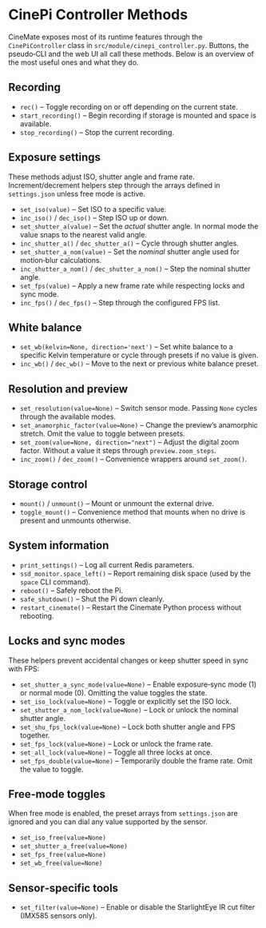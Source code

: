 # CinePi Controller Methods

CineMate exposes most of its runtime features through the `CinePiController` class in `src/module/cinepi_controller.py`. Buttons, the pseudo‑CLI and the web UI all call these methods. Below is an overview of the most useful ones and what they do.

## Recording

- `rec()` – Toggle recording on or off depending on the current state.
- `start_recording()` – Begin recording if storage is mounted and space is available.
- `stop_recording()` – Stop the current recording.

## Exposure settings

These methods adjust ISO, shutter angle and frame rate. Increment/decrement helpers step through the arrays defined in `settings.json` unless free mode is active.

- `set_iso(value)` – Set ISO to a specific value.
- `inc_iso()` / `dec_iso()` – Step ISO up or down.
- `set_shutter_a(value)` – Set the *actual* shutter angle. In normal mode the value snaps to the nearest valid angle.
- `inc_shutter_a()` / `dec_shutter_a()` – Cycle through shutter angles.
- `set_shutter_a_nom(value)` – Set the *nominal* shutter angle used for motion‑blur calculations.
- `inc_shutter_a_nom()` / `dec_shutter_a_nom()` – Step the nominal shutter angle.
- `set_fps(value)` – Apply a new frame rate while respecting locks and sync mode.
- `inc_fps()` / `dec_fps()` – Step through the configured FPS list.

## White balance

- `set_wb(kelvin=None, direction='next')` – Set white balance to a specific Kelvin temperature or cycle through presets if no value is given.
- `inc_wb()` / `dec_wb()` – Move to the next or previous white balance preset.

## Resolution and preview

- `set_resolution(value=None)` – Switch sensor mode. Passing `None` cycles through the available modes.
- `set_anamorphic_factor(value=None)` – Change the preview’s anamorphic stretch. Omit the value to toggle between presets.
- `set_zoom(value=None, direction="next")` – Adjust the digital zoom factor. Without a value it steps through `preview.zoom_steps`.
- `inc_zoom()` / `dec_zoom()` – Convenience wrappers around `set_zoom()`.

## Storage control

- `mount()` / `unmount()` – Mount or unmount the external drive.
- `toggle_mount()` – Convenience method that mounts when no drive is present and unmounts otherwise.

## System information

- `print_settings()` – Log all current Redis parameters.
- `ssd_monitor.space_left()` – Report remaining disk space (used by the `space` CLI command).
- `reboot()` – Safely reboot the Pi.
- `safe_shutdown()` – Shut the Pi down cleanly.
- `restart_cinemate()` – Restart the Cinemate Python process without rebooting.

## Locks and sync modes

These helpers prevent accidental changes or keep shutter speed in sync with FPS:

- `set_shutter_a_sync_mode(value=None)` – Enable exposure‑sync mode (1) or normal mode (0). Omitting the value toggles the state.
- `set_iso_lock(value=None)` – Toggle or explicitly set the ISO lock.
- `set_shutter_a_nom_lock(value=None)` – Lock or unlock the nominal shutter angle.
- `set_shu_fps_lock(value=None)` – Lock both shutter angle and FPS together.
- `set_fps_lock(value=None)` – Lock or unlock the frame rate.
- `set_all_lock(value=None)` – Toggle all three locks at once.
- `set_fps_double(value=None)` – Temporarily double the frame rate. Omit the value to toggle.

## Free‑mode toggles

When free mode is enabled, the preset arrays from `settings.json` are ignored and you can dial any value supported by the sensor.

- `set_iso_free(value=None)`
- `set_shutter_a_free(value=None)`
- `set_fps_free(value=None)`
- `set_wb_free(value=None)`

## Sensor‑specific tools

- `set_filter(value=None)` – Enable or disable the StarlightEye IR cut filter (IMX585 sensors only).


